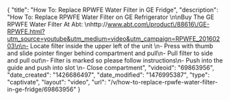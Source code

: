 {
    "title": "How To: Replace RPWFE Water Filter in GE Fridge",
    "description": "How To: Replace RPWFE Water Filter on GE Refrigerator \n\nBuy The GE RPWFE Water Filter At Abt: \nhttp:\/\/www.abt.com\/product\/88616\/GE-RPWFE.html?utm_source=youtube&utm_medium=video&utm_campaign=RPWFE_20160203\n\n- Locate filter inside the upper left of the unit \n- Press with thumb and slide pointer finger behind compartment and pull\n- Pull filter to side and pull out\n- Filter is marked so please follow instructions\n- Push into the guide and push into slot \n- Close compartment",
    "videoid": "69863956",
    "date_created": "1426686497",
    "date_modified": "1476995387",
    "type": "captivate",
    "layout": "video",
    "url": "\/v\/how-to-replace-rpwfe-water-filter-in-ge-fridge\/69863956"
}